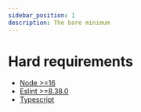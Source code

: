 ```yaml
---
sidebar_position: 1
description: The bare minimum
---
```


# Hard requirements

- [Node >=16](https://nodejs.org/en/)
- [Eslint >=8.38.0](https://eslint.org/)
- [Typescript](https://www.typescriptlang.org/)
